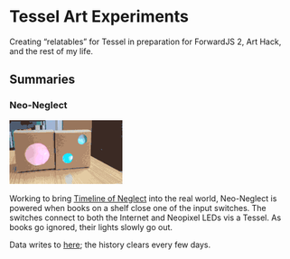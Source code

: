 # Tessel Art Experiments

Creating “relatables” for Tessel in preparation for ForwardJS 2, Art Hack, and the rest of my life.

## Summaries

### Neo-Neglect

![gifs](/img/boxes.gif)

Working to bring [Timeline of Neglect](http://sarahgp.com/projects/timeline) into the real world, Neo-Neglect is powered when books on a shelf close one of the input switches. The switches connect to both the Internet and Neopixel LEDs vis a Tessel. As books go ignored, their lights slowly go out.

Data writes to [here](http://sarahgp.com/timeline-tessel.html); the history clears every few days.
